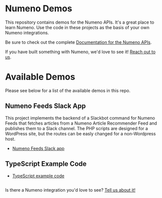 # Numeno Demos

This repository contains demos for the Numeno APIs. It's a great place to learn Numeno. Use the code in these projects as the basis of your own Numeno integrations.

Be sure to check out the complete [Documentation for the Numeno APIs](https://numeno.ai/wp-content/uploads/docs/).

If you have built something with Numeno, we'd love to see it! [Reach out to us](mailto:contact@numeno.ai).

# Available Demos

Please see below for a list of the available demos in this repo.

## Numeno Feeds Slack App
This project implements the backend of a Slackbot command for Numeno Feeds that fetches articles from a Numeno Article Recommender Feed and publishes them to a Slack channel. The PHP scripts are designed for a WordPress site, but the routes can be easly changed for a non-Wordpress host.
- [Numeno Feeds Slack app](https://github.com/numenoai/demos/tree/main/numeno-slackbot-plugin)

## TypeScript Example Code
- [TypeScript example code](TODO)

##

Is there a Numeno integration you'd love to see? [Tell us about it!](mailto:contact@numeno.ai)
